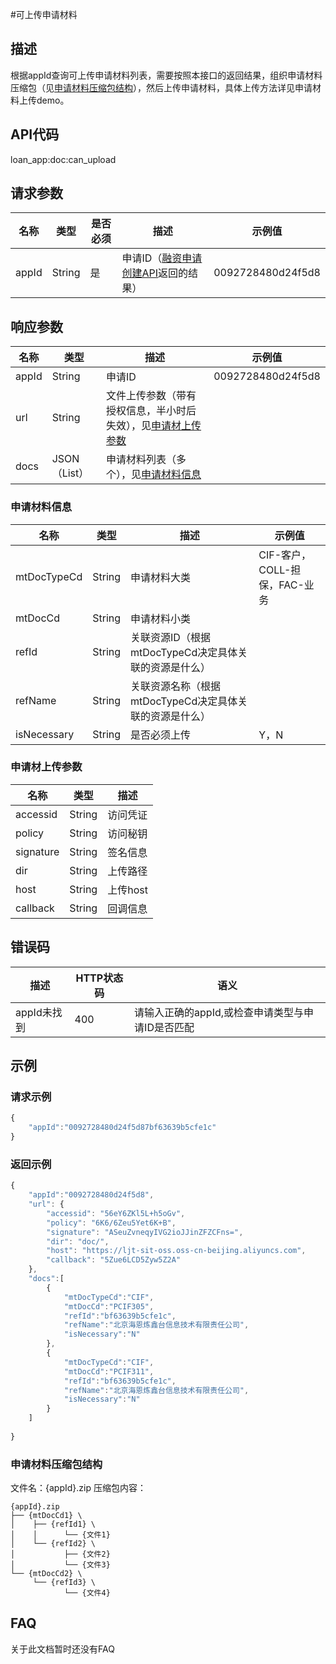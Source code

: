 #可上传申请材料
## 描述
根据appId查询可上传申请材料列表，需要按照本接口的返回结果，组织申请材料压缩包（见[申请材料压缩包结构](#申请材料压缩包结构)），然后上传申请材料，具体上传方法详见申请材料上传demo。

## API代码
loan\_app:doc:can_upload

## 请求参数
| 名称 | 类型 | 是否必须 | 描述 | 示例值 |
| --- | --- | --- | --- | --- |
| appId | String | 是 | 申请ID（[融资申请创建API](20_app_push.md)返回的结果） | 0092728480d24f5d8 |

## 响应参数
| 名称 | 类型 | 描述 |示例值 |
| --- | --- | --- | --- |
| appId | String | 申请ID | 0092728480d24f5d8 |
| url | String | 文件上传参数（带有授权信息，半小时后失效），见[申请材上传参数](#申请材上传参数)||
| docs | JSON（List） | 申请材料列表（多个），见[申请材料信息](#申请材料信息) |  |

### 申请材料信息
| 名称 | 类型 | 描述 |示例值 |
| --- | --- | --- | --- |
| mtDocTypeCd | String | 申请材料大类 | CIF-客户，COLL-担保，FAC-业务 |
| mtDocCd | String | 申请材料小类 |  |
| refId | String | 关联资源ID（根据mtDocTypeCd决定具体关联的资源是什么） |  |
| refName | String | 关联资源名称（根据mtDocTypeCd决定具体关联的资源是什么） |  |
| isNecessary | String | 是否必须上传 | Y，N |

### 申请材上传参数
| 名称 | 类型 | 描述 |
| --- | --- | --- | 
| accessid | String | 访问凭证 |
| policy | String | 访问秘钥 | 
| signature | String | 签名信息  |
| dir | String | 上传路径  |
| host | String | 上传host |
| callback | String | 回调信息 |


## 错误码
| 描述 | HTTP状态码 | 语义 |
| --- | --- | --- | 
| appId未找到 | 400 | 请输入正确的appId,或检查申请类型与申请ID是否匹配 |

## 示例
### 请求示例
```javascript
{
    "appId":"0092728480d24f5d87bf63639b5cfe1c"
}
```
### 返回示例
```javascript
{
    "appId":"0092728480d24f5d8",
    "url": {
        "accessid": "56eY6ZKl5L+h5oGv",
        "policy": "6K6/6Zeu5Yet6K+B",
        "signature": "ASeuZvneqyIVG2ioJJinZFZCFns=",
        "dir": "doc/",
        "host": "https://ljt-sit-oss.oss-cn-beijing.aliyuncs.com",
        "callback": "5Zue6LCD5Zyw5Z2A"
    },
    "docs":[
        {
            "mtDocTypeCd":"CIF",
            "mtDocCd":"PCIF305",
            "refId":"bf63639b5cfe1c",
            "refName":"北京海恩炼鑫台信息技术有限责任公司",
            "isNecessary":"N"
        },
        {
            "mtDocTypeCd":"CIF",
            "mtDocCd":"PCIF311",
            "refId":"bf63639b5cfe1c",
            "refName":"北京海恩炼鑫台信息技术有限责任公司",
            "isNecessary":"N"
        }
    ]
   
}
```

### 申请材料压缩包结构
文件名：{appId}.zip
压缩包内容：
```
{appId}.zip
├── {mtDocCd1} \
│    ├── {refId1} \
│    │      └── {文件1}
│    └── {refId2} \
│           ├── {文件2}
│           └── {文件3}
└── {mtDocCd2} \
     └── {refId3} \
            └── {文件4}
```
## FAQ
关于此文档暂时还没有FAQ